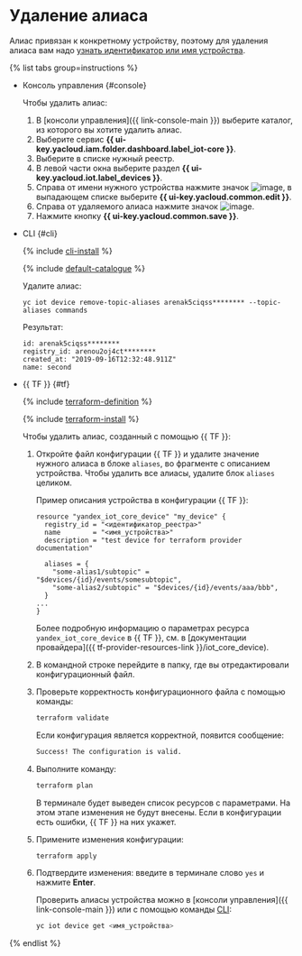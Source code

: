 # Удаление алиаса

Алиас привязан к конкретному устройству, поэтому для удаления алиаса вам надо [узнать идентификатор или имя устройства](../device-list.md).

{% list tabs group=instructions %}

- Консоль управления {#console}

   Чтобы удалить алиас:

   1. В [консоли управления]({{ link-console-main }}) выберите каталог, из которого вы хотите удалить алиас.
   1. Выберите сервис **{{ ui-key.yacloud.iam.folder.dashboard.label_iot-core }}**.
   1. Выберите в списке нужный реестр.
   1. В левой части окна выберите раздел **{{ ui-key.yacloud.iot.label_devices }}**.
   1. Справа от имени нужного устройства нажмите значок ![image](../../../../_assets/console-icons/ellipsis.svg), в выпадающем списке выберите **{{ ui-key.yacloud.common.edit }}**.
   1. Справа от удаляемого алиаса нажмите значок ![image](../../../../_assets/console-icons/xmark.svg).
   1. Нажмите кнопку **{{ ui-key.yacloud.common.save }}**.

- CLI {#cli}
    
    {% include [cli-install](../../../../_includes/cli-install.md) %}
    
    {% include [default-catalogue](../../../../_includes/default-catalogue.md) %}
    
    Удалите алиас: 
    
    ```
    yc iot device remove-topic-aliases arenak5ciqss******** --topic-aliases commands
    ```
	
	Результат:
	```
	id: arenak5ciqss********
    registry_id: arenou2oj4ct********
    created_at: "2019-09-16T12:32:48.911Z"
    name: second
    ``` 

- {{ TF }} {#tf}

  {% include [terraform-definition](../../../../_tutorials/terraform-definition.md) %}
  
  {% include [terraform-install](../../../../_includes/terraform-install.md) %}

  Чтобы удалить алиас, созданный с помощью {{ TF }}:
  
  1. Откройте файл конфигурации {{ TF }} и удалите значение нужного алиаса в блоке `aliases`, во фрагменте с описанием устройства. Чтобы удалить все алиасы, удалите блок `aliases` целиком.

      Пример описания устройства в конфигурации {{ TF }}:

      ```hcl
      resource "yandex_iot_core_device" "my_device" {
        registry_id = "<идентификатор_реестра>"
        name        = "<имя_устройства>"
        description = "test device for terraform provider documentation"

        aliases = {
          "some-alias1/subtopic" = "$devices/{id}/events/somesubtopic",
          "some-alias2/subtopic" = "$devices/{id}/events/aaa/bbb",
        }
      ...
      }
      ```

      Более подробную информацию о параметрах ресурса `yandex_iot_core_device` в {{ TF }}, см. в [документации провайдера]({{ tf-provider-resources-link }}/iot_core_device).
  1. В командной строке перейдите в папку, где вы отредактировали конфигурационный файл.
  1. Проверьте корректность конфигурационного файла с помощью команды:

      ```bash
      terraform validate
      ```
     
      Если конфигурация является корректной, появится сообщение:
     
      ```bash
      Success! The configuration is valid.
      ```

  1. Выполните команду:

      ```bash
      terraform plan
      ```
  
      В терминале будет выведен список ресурсов с параметрами. На этом этапе изменения не будут внесены. Если в конфигурации есть ошибки, {{ TF }} на них укажет.
  1. Примените изменения конфигурации:

      ```bash
      terraform apply
      ```
     
  1. Подтвердите изменения: введите в терминале слово `yes` и нажмите **Enter**.

      Проверить алиасы устройства можно в [консоли управления]({{ link-console-main }}) или с помощью команды [CLI](../../../../cli/quickstart.md):

      ```bash
      yc iot device get <имя_устройства>
      ```

{% endlist %}